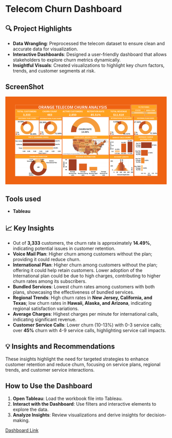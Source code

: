 # Telecom Churn Dashboard


## 🔍 Project Highlights

- **Data Wrangling**: Preprocessed the telecom dataset to ensure clean and accurate data for visualization.
- **Interactive Dashboards**: Designed a user-friendly dashboard that allows stakeholders to explore churn metrics dynamically.
- **Insightful Visuals**: Created visualizations to highlight key churn factors, trends, and customer segments at risk.

## ScreenShot

![Dashboard image](_Screenshot/Dashboard.png)

## Tools used
- **Tableau**

## 📈 Key Insights

- Out of **3,333** customers, the churn rate is approximately **14.49%**, indicating potential issues in customer retention.
- **Voice Mail Plan**: Higher churn among customers without the plan; providing it could reduce churn.
- **International Plan**: Higher churn among customers without the plan; offering it could help retain customers. Lower adoption of the International plan could be due to high charges, contributing to higher churn rates among its subscribers.
- **Bundled Services**: Lowest churn rates among customers with both plans, showcasing the effectiveness of bundled services.
- **Regional Trends**: High churn rates in **New Jersey, California, and Texas**; low churn rates in **Hawaii, Alaska, and Arizona**, indicating regional satisfaction variations.
- **Average Charges**: Highest charges per minute for international calls, indicating significant revenue.
- **Customer Service Calls**: Lower churn (10-13%) with 0-3 service calls; over **45%** churn with 4-9 service calls, highlighting service call impacts.

## 💡 Insights and Recommendations

These insights highlight the need for targeted strategies to enhance customer retention and reduce churn, focusing on service plans, regional trends, and customer service interactions.

## How to Use the Dashboard

1. **Open Tableau**: Load the workbook file into Tableau.
2. **Interact with the Dashboard**: Use filters and interactive elements to explore the data.
3. **Analyze Insights**: Review visualizations and derive insights for decision-making.

[Dashboard Link](https://public.tableau.com/app/profile/mansi.gupta5179/viz/OrangeTelecomChurnDashboard/Dashboard4)


